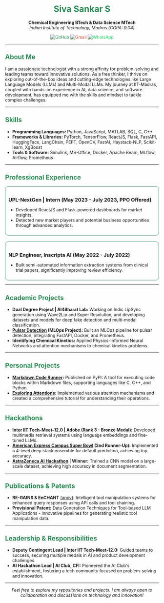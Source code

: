 <h1 align="center" style="color: #2E8B57;">Siva Sankar S</h1>

<p align="center">
  <strong>Chemical Engineering BTech & Data Science MTech</strong><br>
  <em>Indian Institute of Technology, Madras (CGPA: 9.04)</em>
</p>

<p align="center">
  <a href="https://github.com/SysRunAI" style="text-decoration:none; color:#2E8B57;">
    <img src="https://img.shields.io/badge/GitHub-SysRunAI-181717?style=for-the-badge&logo=github" alt="GitHub">
  </a>
  <a href="mailto:SysRunAI@gmail.com" style="text-decoration:none; color:#D14836;">
    <img src="https://img.shields.io/badge/Gmail-SysRunAI-D14836?style=for-the-badge&logo=gmail" alt="Gmail">
  </a>
  <a href="https://wa.me/+919283217898" style="text-decoration:none; color:#25D366;">
    <img src="https://img.shields.io/badge/WhatsApp-+919283217898-25D366?style=for-the-badge&logo=whatsapp" alt="WhatsApp">
  </a>
</p>

<hr>

<h2 style="color: #2E8B57;">About Me</h2>
<p>
  I am a passionate technologist with a strong affinity for problem-solving and leading teams toward innovative solutions. As a free thinker, I thrive on exploring out-of-the-box ideas and cutting-edge technologies like Large Language Models (LLMs) and Multi-Modal LLMs. My journey at IIT-Madras, coupled with hands-on experience in AI, data science, and software development, has equipped me with the skills and mindset to tackle complex challenges.
</p>

<hr>

<h2 style="color: #2E8B57;">Skills</h2>
<ul>
  <li><strong>Programming Languages:</strong> Python, JavaScript, MATLAB, SQL, C, C++</li>
  <li><strong>Frameworks & Libraries:</strong> PyTorch, TensorFlow, ReactJS, Flask, FastAPI, HuggingFace, LangChain, PEFT, OpenCV, FastAI, Haystack-NLP, Scikit-learn, XgBoost</li>
  <li><strong>Tools & Software:</strong> Simulink, MS-Office, Docker, Apache Beam, MLflow, Airflow, Prometheus</li>
</ul>

<hr>

<h2 style="color: #2E8B57;">Professional Experience</h2>

<div style="border: 1px solid #2E8B57; border-radius: 10px; padding: 10px; margin-bottom: 20px;">
  <h3 style="margin-bottom: 5px;">UPL-NextGen | Intern (May 2023 - July 2023, PPO Offered)</h3>
  <ul>
    <li>Developed ReactJS and Flask-powered dashboards for market insights.</li>
    <li>Detected new market players and potential business opportunities through advanced analytics.</li>
  </ul>
</div>

<div style="border: 1px solid #2E8B57; border-radius: 10px; padding: 10px;">
  <h3 style="margin-bottom: 5px;">NLP Engineer, Inscripta AI (May 2022 - July 2022)</h3>
  <ul>
    <li>Built semi-automated information extraction systems from clinical trial papers, significantly improving review efficiency.</li>
  </ul>
</div>

<hr>

<h2 style="color: #2E8B57;">Academic Projects</h2>

<ul>
  <li><strong>Dual Degree Project | AI4Bharat Lab:</strong> Working on Indic LipSync generation using Wave2Lip and Super Resolution, and developing datasets and models for deep fake detection and multi-modal classification.</li>
  <li><strong><a href="https://github.com/SivaSankarS365/Pulsar-Detection.git">Pulsar Detection</a> (MLOps Project):</strong> Built an MLOps pipeline for pulsar detection, integrating FastAPI, Docker, and Prometheus.</li>
  <li><strong>Identifying Chemical Kinetics:</strong> Applied Physics-Informed Neural Networks and attention mechanisms to chemical kinetics problems.</li>
</ul>

<hr>

<h2 style="color: #2E8B57;">Personal Projects</h2>

<ul>
  <li><strong><a href="https://github.com/SivaSankarS365/Markdown-Code-Runner.git">Markdown Code Runner</a>:</strong> Published on PyPI: A tool for executing code blocks within Markdown files, supporting languages like C, C++, and Python.</li>
  <li><strong><a href="https://github.com/SivaSankarS365/Exploring-Attention.git">Exploring Attentions</a>:</strong> Implemented various attention mechanisms and created a comprehensive tutorial for understanding their operations.</li>
</ul>

<hr>

<h2 style="color: #2E8B57;">Hackathons</h2>

<ul>
  <li><strong><a href="https://github.com/SivaSankarS365/InterIIT-12-Adobe.git">Inter IIT Tech-Meet-12.0 | Adobe</a> (Rank 3 - Bronze Medal):</strong> Developed multimedia retrieval systems using language embeddings and fine-tuned LLMs.</li>
  <li><strong><a href="https://github.com/SivaSankarS365/Amex-Campus-Super-Bowl.git">American Express Campus Super Bowl</a> (2nd Runner-Up):</strong> Implemented a 4-level deep stack ensemble for default prediction, achieving top accuracy.</li>
  <li><strong><a href="https://github.com/SivaSankarS365/AstraZeneca-AI-Hackathon.git">AstraZeneca AI Hackathon</a> | Winner:</strong> Trained a CNN model on a large-scale dataset, achieving high accuracy in document segmentation.</li>
</ul>

<hr>

<h2 style="color: #2E8B57;">Publications & Patents</h2>

<ul>
  <li><strong>RE-GAINS & EnCHANT</strong> <a href="https://arxiv.org/abs/2401.15724">(arxiv)</a>: Intelligent tool manipulation systems for enhanced query responses using API calls and tool chaining.</li>
  <li><strong>Provisional Patent:</strong> Data Generation Techniques for Tool-based LLM Applications - Innovative pipelines for generating realistic tool manipulation data.</li>
</ul>

<hr>

<h2 style="color: #2E8B57;">Leadership & Responsibilities</h2>

<ul>
  <li><strong>Deputy Contingent Lead | Inter IIT Tech-Meet-12.0:</strong> Guided teams to success, securing multiple medals in AI and product development challenges.</li>
  <li><strong>AI Hackathon Lead | AI Club, CFI:</strong> Pioneered the AI Club's establishment, fostering a tech community focused on problem-solving and innovation.</li>
</ul>

<hr>

<p align="center">
  <em>Feel free to explore my repositories and projects. I am always open to collaboration and discussions on technology and innovation!</em>
</p>
